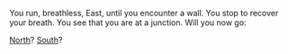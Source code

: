 You run, breathless, East, until you encounter 
a wall. You stop to recover your breath. You
see that you are at a junction. Will you now
go:

[North](72)?
[South](41)?
